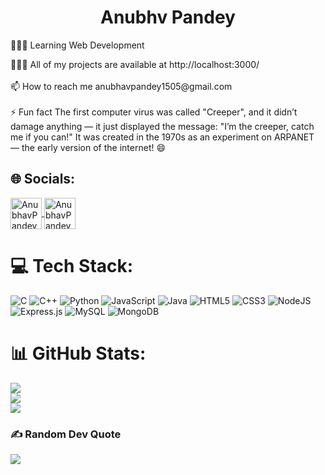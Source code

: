 <h1 align="center">Anubhv Pandey</h1>
<p>🧑🏻‍💻 Learning Web Development</p>
🧑🏻‍💻 All of my projects are available at http://localhost:3000/<br><br>📫 How to reach me anubhavpandey1505@gmail.com<br><br>⚡ Fun fact The first computer virus was called "Creeper", and it didn’t damage anything — it just displayed the message: "I’m the creeper, catch me if you can!" It was created in the 1970s as an experiment on ARPANET — the early version of the internet! 😄<br>


## 🌐 Socials:
  </a>
  <a href="https://www.linkedin.com/in/anubhav-pandey-125b6b330/" target="blank">
    <img align="center" src="https://user-images.githubusercontent.com/74038190/235294012-0a55e343-37ad-4b0f-924f-c8431d9d2483.gif" alt="AnubhavPandey" height="50" width="50" />
  </a>
  <a>
    <a href="https://www.codechef.com/users/anubhavpandey1" target="blank">
      <img align="center" src="https://img.icons8.com/?size=100&id=LnZMjt9rZC3d&format=png&color=000000" alt="AnubhavPandey" height="50" width="50" />
  </a>

# 💻 Tech Stack:
![C](https://img.shields.io/badge/c-%2300599C.svg?style=for-the-badge&logo=c&logoColor=white) ![C++](https://img.shields.io/badge/c++-%2300599C.svg?style=for-the-badge&logo=c%2B%2B&logoColor=white) ![Python](https://img.shields.io/badge/python-3670A0?style=for-the-badge&logo=python&logoColor=ffdd54) ![JavaScript](https://img.shields.io/badge/javascript-%23323330.svg?style=for-the-badge&logo=javascript&logoColor=%23F7DF1E) ![Java](https://img.shields.io/badge/java-%23ED8B00.svg?style=for-the-badge&logo=openjdk&logoColor=white) ![HTML5](https://img.shields.io/badge/html5-%23E34F26.svg?style=for-the-badge&logo=html5&logoColor=white) ![CSS3](https://img.shields.io/badge/css3-%231572B6.svg?style=for-the-badge&logo=css3&logoColor=white) ![NodeJS](https://img.shields.io/badge/node.js-6DA55F?style=for-the-badge&logo=node.js&logoColor=white) ![Express.js](https://img.shields.io/badge/express.js-%23404d59.svg?style=for-the-badge&logo=express&logoColor=%2361DAFB) ![MySQL](https://img.shields.io/badge/mysql-4479A1.svg?style=for-the-badge&logo=mysql&logoColor=white) ![MongoDB](https://img.shields.io/badge/MongoDB-%234ea94b.svg?style=for-the-badge&logo=mongodb&logoColor=white)
# 📊 GitHub Stats:
![](https://github-readme-stats.vercel.app/api?username=EXP1505&theme=dark&hide_border=false&include_all_commits=false&count_private=false)<br/>
![](https://nirzak-streak-stats.vercel.app/?user=EXP1505&theme=dark&hide_border=false)<br/>
![](https://github-readme-stats.vercel.app/api/top-langs/?username=EXP1505&theme=dark&hide_border=false&include_all_commits=false&count_private=false&layout=compact)

### ✍️ Random Dev Quote
![](https://quotes-github-readme.vercel.app/api?type=horizontal&theme=radical)

<!-- Proudly created with GPRM ( https://gprm.itsvg.in ) -->
